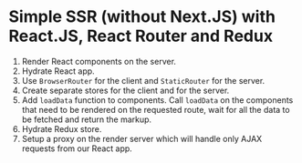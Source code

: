 # Simple SSR (without Next.JS) with React.JS, React Router and Redux

1. Render React components on the server.
2. Hydrate React app.
3. Use `BrowserRouter` for the client and `StaticRouter` for the server.
4. Create separate stores for the client and for the server.
5. Add `loadData` function to components. Call `loadData` on the components that need to be rendered on the requested route, wait for all the data to be fetched and return the markup.
6. Hydrate Redux store.
7. Setup a proxy on the render server which will handle only AJAX requests from our React app.
